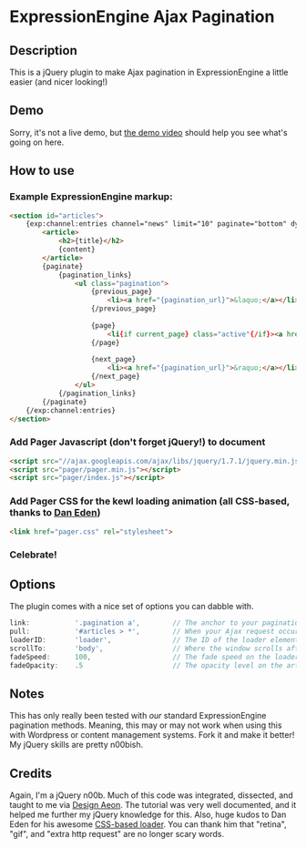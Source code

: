 # ExpressionEngine Ajax Pagination

## Description
This is a jQuery plugin to make Ajax pagination in ExpressionEngine a little easier (and nicer looking!)

## Demo
Sorry, it's not a live demo, but [the demo video](http://cl.ly/IGDP) should help you see what's going on here.

## How to use

### Example ExpressionEngine markup:
```html
<section id="articles">
	{exp:channel:entries channel="news" limit="10" paginate="bottom" dynamic="no"}
		<article>
			<h2>{title}</h2>
			{content}
		</article>
		{paginate}
			{pagination_links}
				<ul class="pagination">
					{previous_page}
						<li><a href="{pagination_url}">&laquo;</a></li>
					{/previous_page}
					
					{page}
						<li{if current_page} class="active"{/if}><a href="{pagination_url}">{pagination_page_number}</a></li>
					{/page}
					
					{next_page}
						<li><a href="{pagination_url}">&raquo;</a></li>
					{/next_page}
				</ul>
			{/pagination_links}
		{/paginate}
	{/exp:channel:entries}
</section>
```

### Add Pager Javascript (don't forget jQuery!) to document
```html
<script src="//ajax.googleapis.com/ajax/libs/jquery/1.7.1/jquery.min.js"></script>
<script src="pager/pager.min.js"></script>
<script src="pager/index.js"></script>
```

### Add Pager CSS for the kewl loading animation (all CSS-based, thanks to [Dan Eden](http://dribbble.com/shots/631496-Spinspinspin-CSS))
```html
<link href="pager.css" rel="stylesheet">
```

### Celebrate!

## Options
The plugin comes with a nice set of options you can dabble with.

```js
link:			'.pagination a',		// The anchor to your pagination links
pull:			'#articles > *',		// When your Ajax request occurs, the plugin pulls this DOM element out into the article wrapper
loaderID:		'loader',				// The ID of the loader element displayed when the Ajax request is initiated
scrollTo:		'body',					// Where the window scrolls after the next page successfully loads
fadeSpeed:		100,					// The fade speed on the loader animation and opacity changes for the article wrapper
fadeOpacity:	.5						// The opacity level on the article wrapper when the Ajax request is initiated
```

## Notes
This has only really been tested with _our_ standard ExpressionEngine pagination methods. Meaning, this may or may not work when using this with Wordpress or content management systems. Fork it and make it better! My jQuery skills are pretty n00bish.

## Credits
Again, I'm a jQuery n00b. Much of this code was integrated, dissected, and taught to me via [Design Aeon](http://www.designaeon.com/wordpress-ajax-pagination). The tutorial was very well documented, and it helped me further my jQuery knowledge for this. Also, huge kudos to Dan Eden for his awesome [CSS-based loader](http://dribbble.com/shots/631496-Spinspinspin-CSS). You can thank him that "retina", "gif", and "extra http request" are no longer scary words.